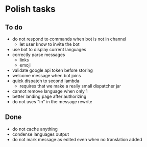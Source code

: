 # Polish tasks

## To do

- do not respond to commands when bot is not in channel
   - let user know to invite the bot
- use bot to display current languages
- correctly parse messages
  - links
  - emoji
- validate google api token before storing
- welcome message when bot joins
- quick dispatch to second lambda
   - requires that we make a really small dispatcher jar
- cannot remove language when only 1
- better landing page after authorizing
- do not uses "In" in the message rewrite


## Done

- do not cache anything
- condense languages output
- do not mark message as edited even when no translation added

